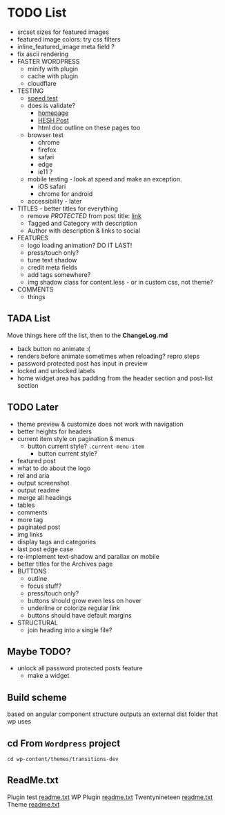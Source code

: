 # TODO List
- srcset sizes for featured images
- featured image colors: try css filters
- inline_featured_image meta field ?
- fix ascii rendering
- FASTER WORDPRESS
	- minify with plugin
	- cache with plugin
	- cloudflare
- TESTING
	- [speed test](https://developers.google.com/speed/pagespeed/insights/?url=https%3A%2F%2Fbradford.digital%2F)
	- does is validate?
		- [homepage](https://validator.w3.org/nu/?doc=https%3A%2F%2Fbradford.digital%2F)
		- [HESH Post](https://validator.w3.org/nu/?showsource=yes&showoutline=yes&doc=https%3A%2F%2Fbradford.digital%2Fwordpress-syntax-highlighter-plugin%2F)
		- html doc outline on these pages too
	- browser test
		- chrome
		- firefox
		- safari
		- edge
		- ie11 ?
	- mobile testing - look at speed and make an exception.
		- iOS safari
		- chrome for android
	- accessibility - later
- TITLES - better titles for everything
	- remove _PROTECTED_ from post title: [link](https://www.templatemonster.com/help/wordpress-how-to-removechange-protected-prefix-for-password-protected-posts.html)
	- Tagged and Category with description
	- Author with description & links to social
- FEATURES
	- logo loading animation? DO IT LAST!
	- press/touch only?
	- tune text shadow
	- credit meta fields
	- add tags somewhere?
	- img shadow class for content.less - or in custom css, not theme?
- COMMENTS
	- things

## TADA List
Move things here off the list, then to the __ChangeLog.md__
- back button no animate :(
- renders before animate sometimes when reloading? repro steps
- password protected post has input in preview
- locked and unlocked labels
- home widget area has padding from the header section and post-list section


## TODO Later
- theme preview & customize does not work with navigation
- better heights for headers
- current item style on pagination & menus
	- button current style? `.current-menu-item`
		- button current style? 
- featured post 
- what to do about the logo
- rel and aria
- output screenshot
- output readme
- merge all headings
- tables
- comments
- more tag
- paginated post
- img links
- display tags and categories
- last post edge case
- re-implement text-shadow and parallax on mobile
- better titles for the Archives page
- BUTTONS
	- outline
	- focus stuff?
	- press/touch only?
	- buttons should grow even less on hover
	- underline or colorize regular link
	- buttons should have default margins
- STRUCTURAL
	- join heading into a single file?

## Maybe TODO?
- unlock all password protected posts feature
	- make a widget

## Build scheme
based on angular component structure
outputs an external dist folder that wp uses


## cd From `Wordpress` project
`cd wp-content/themes/transitions-dev`


## ReadMe.txt
Plugin test [readme.txt](https://generatewp.com/plugin-readme/?clone=test-plugin-readme-txt-file)
WP Plugin [readme.txt](https://wordpress.org/plugins/readme.txt)
Twentynineteen [readme.txt](https://github.com/WordPress/WordPress/blob/master/wp-content/themes/twentynineteen/readme.txt)
Theme [readme.txt](https://make.wordpress.org/themes/2015/04/29/a-revised-readme/)

